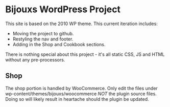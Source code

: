 # Bijouxs WordPress Project

This site is based on the 2010 WP theme. This current iteration includes:

* Moving the project to github.
* Restyling the nav and footer.
* Adding in the Shop and Cookbook sections.

There is nothing special about this project - it's all static CSS, JS and HTML without any pre-processors.

## Shop

The shop portion is handled by WooCommerce. Only edit the files under wp-content/themes/bijouxs/woocommerce _NOT_ the plugin source files. Doing so will likely result in heartache should the plugin be updated.